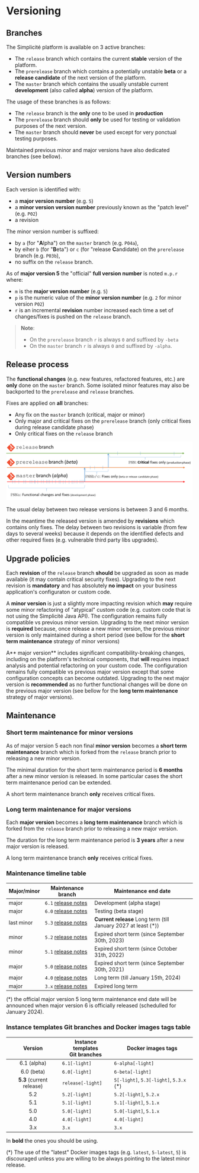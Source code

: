 Versioning
===========

<h2 id="branches">Branches</h2>

The Simplicité platform is available on 3 active branches:

- The `release` branch which contains the current **stable** version of the platform.
- The `prerelease` branch which contains a potentially unstable **beta** or a **release candidate** of the next version of the platform.
- The `master` branch which contains the usually unstable current **development** (also called **alpha**) version of the platform.

The usage of these branches is as follows:

- The `release` branch is the **only** one to be used in **production**
- The `prerelease` branch should **only** be used for testing or validation purposes of the next version.
- The `master` branch should **never** be used except for very ponctual testing purposes.

Maintained previous minor and major versions have also dedicated branches (see bellow).

<h2 id="versions">Version numbers</h2>

Each version is identified with:

- a **major version number** (e.g. `5`)
- a **minor version version number** previously known as the "patch level" (e.g. `P02`)
- a revision

The minor version number is suffixed:

- by `a` (for "**A**lpha") on the `master` branch (e.g. `P04a`),
- by eiher `b` (for "**B**eta") or `c` (for "release **C**andidate) on the `prerelease` branch (e.g. `P03b`),
- no suffix on the `release` branch.

As of **major version 5** the "official" **full version number** is noted `m.p.r` where:

- `m` is the **major version number** (e.g. `5`)
- `p` is the numeric value of the **minor version number** (e.g. `2` for minor version `P02`)
- `r` is an incremental **revision** number increased each time a set of changes/fixes is pushed on the `release` branch.

> **Note**:
>
> - On the `prerelease` branch `r` is always `0` and suffixed by `-beta`
> - On the `master` branch `r` is always `0` and suffixed by `-alpha`.

<h2 id="releaseprocess">Release process</h2>

The **functional changes** (e.g. new features, refactored features, etc.) are **only** done on the `master` branch.
Some isolated minor features may also be backported to the `prerelease` and `release` branches.

Fixes are applied on **all** branches:

- Any fix on the `master` branch (critical, major or minor)
- Only major and critical fixes on the `prerelease` branch (only critical fixes during release candidate phase)
- Only critical fixes on the `release` branch

![](versions.png)

The usual delay between two release versions is between 3 and 6 months.

In the meantime the released version is amended by **revisions** which contains only fixes.
The delay between two revisions is variable (from few days to several weeks) because it depends on the identified defects
and other required fixes (e.g. vulnerable third party libs upgrades).

<h2 id="upgradepolicies">Upgrade policies</h2>

Each **revision** of the `release` branch **should** be upgraded as soon as made available (it may contain critical security fixes).
Upgrading to the next revision is **mandatory** and has absolutely **no impact** on your business application's configuraton or custom code.

A **minor version** is just a slightly more impacting revision which **may** require some minor refactoring of "atypical" custom code (e.g. custom code that is not using the Simplicité Java API).
The configuration remains fully compatible vs previous minor version.
Upgrading to the next minor version is **required** because, once release a new minor version, the previous minor version is only maintained during a short period
(see bellow for the **short term maintenance** strategy of minor versions)

A** major version** includes significant compatibility-breaking changes, including on the platform's technical components, that **will** requires impact analysis and potential refactoring on your custom code.
The configuration remains fully compatible vs previous major version except that some configuration concepts can become outdated.
Upgrading to the next major version is **recommended** as no further functional changes will be done on the previous major version
(see bellow for the **long term maintenance** strategy of major versions).

<h2 id="maintenance">Maintenance</h2>

<h3 id="shorttermmaintenance">Short term maintenance for minor versions</h3>

As of major version 5 each non final **minor version** becomes a **short term maintenance** branch which is forked from the `release` branch prior to releasing a new minor version.

The minimal duration for the short term maintenance period is **6 months** after a new minor version is released.
In some particular cases the short term maintenance period can be extended.

A short term maintenance branch **only** receives critical fixes.

<h3 id="longtermmaintenance">Long term maintenance for major versions</h3>

Each **major version** becomes a **long term maintenance** branch which is forked from the `release` branch prior to releasing a new major version.

The duration for the long term maintenance period is **3 years** after a new major version is released.

A long term maintenance branch **only** receives critical fixes.

### Maintenance timeline table

| Major/minor | Maintenance branch                                                      | Maintenance end date                                      |
|-------------|-------------------------------------------------------------------------|------------------------------------------------------------|
| major       | `6.1` [release notes](00-versions/6.x/releasenote/releasenote-6.1.md) | Development (alpha stage)                                      |
| major       | `6.0` [release notes](00-versions/6.x/releasenote/releasenote-6.0.md) | Testing (beta stage)                                           |
| last minor  | `5.3` [release notes](00-versions/5.x/releasenote/releasenote-5.3.md) | **Current release** Long term (till January 2027 at least (*)) |
| minor       | `5.2` [release notes](00-versions/5.x/releasenote/releasenote-5.2.md) | Expired short term (since September 30th, 2023)                |
| minor       | `5.1` [release notes](00-versions/5.x/releasenote/releasenote-5.1.md) | Expired short term (since October 31th, 2022)                  |
| major       | `5.0` [release notes](00-versions/5.x/releasenote/releasenote-5.0.md) | Expired short term (since September 30th, 2021)                |
| major       | `4.0` [release notes](/lesson/docs/versions/index)                    | Long term (till January 15th, 2024)                            |
| major       | `3.x` [release notes](/lesson/docs/versions/index)                    | Expired long term                                              |

(*) the official major version 5 long term maintenance end date will be announced when major version 6 is officially released (schedulled for January 2024).

<h3 id="gitbranchesanddockertags">Instance templates Git branches and Docker images tags table</h3>

| Version                   | Instance templates<br/>Git branches | Docker images tags                                |
|:-------------------------:|-------------------------------------|---------------------------------------------------|
| 6.1 (alpha)               | `6.1[-light]`                   | `6-alpha[-light]`                            |
| 6.0 (beta)                | `6.0[-light]`                   | `6-beta[-light]`                            |
| **5.3** (current release) | `release[-light]`              | `5[-light]`, `5.3[-light]`, `5.3.x` (*)  |
| 5.2                       | `5.2[-light]`                   | `5.2[-light]`, `5.2.x`                      |
| 5.1                       | `5.1[-light]`                   | `5.1[-light]`, `5.1.x`                      |
| 5.0                       | `5.0[-light]`                   | `5.0[-light]`, `5.1.x`                      |
| 4.0                       | `4.0[-light]`                   | `4.0[-light]`                                 |
| 3.x                       | `3.x`                              | `3.x`                                           |


In **bold** the ones you should be using.

(*) The use of the "latest" Docker images tags (e.g. `latest`, `5-latest`, `5`) is discouraged unless you are willing to be always pointing to the latest minor release.